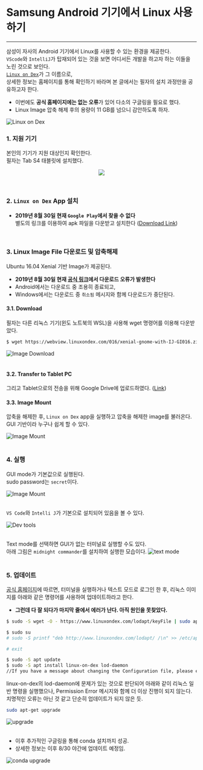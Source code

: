 # Samsung Android 기기에서 Linux 사용하기  
---------------------

삼성이 자사의 Android 기기에서 Linux를 사용할 수 있는 환경을 제공한다.  
`VScode`와 `IntelliJ`가 탑재되어 있는 것을 보면 어디서든 개발을 하고자 하는 이들을 노린 것으로 보인다.  
[`Linux on Dex`](https://www.linuxondex.com/)가 그 이름으로,   
상세한 정보는 홈페이지를 통해 확인하기 바라며 본 글에서는 필자의 설치 과정만을 공유하고자 한다.  

- 이번에도 **공식 홈페이지에는 없는 오류**가 있어 다소의 구글링을 필요로 했다.  
- Linux Image 압축 해제 후의 용량이 11 GB를 넘으니 감안하도록 하자.  

![Linux on Dex](images/lod01.png)


### 1. 지원 기기  
본인의 기기가 지원 대상인지 확인한다.  
필자는 Tab S4 태블릿에 설치했다.    

<p align="center">
  <img src="https://github.com/jehyunlee/texts/blob/master/Linux_on_Dex/images/lod02.png">
</p>
<br>  

### 2. `Linux on Dex` App 설치  
* **2019년 8월 30일 현재 `Google Play`에서 찾을 수 없다**  
별도의 링크를 이용하여 apk 파일을 다운받고 설치한다 (<a href='https://drive.google.com/open?id=10Ku57itmXIy2gnzWu7VKj8RlMcIFH9vm'>Download Link</a>)  
<br>  
  
### 3. Linux Image File 다운로드 및 압축해제    
Ubuntu 16.04 Xenial 기반 Image가 제공된다.  
* **2019년 8월 30일 현재 [공식 링크](https://webview.linuxondex.com/)에서 다운로드 오류가 발생한다**  
* Android에서는 다운로드 중 조용히 종료되고,  
* Windows에서는 다운로드 중 `취소됨` 메시지와 함께 다운로드가 중단된다.  

#### 3.1. Download  
필자는 다른 리눅스 기기(윈도 노트북의 WSL)을 사용해 wget 명령어를 이용해 다운받았다.  

```bash
$ wget https://webview.linuxondex.com/016/xenial-gnome-with-IJ-GI016.zip
```
![Image Download](images/lod03.png)  
<br>  

#### 3.2. Transfer to Tablet PC
그리고 Tablet으로의 전송을 위해 Google Drive에 업로드하였다. (<a href='https://drive.google.com/open?id=1rZfguyO664sjDlp340rQQXEVBHgY-oWB'>Link</a>)

#### 3.3. Image Mount
압축을 해제한 후, `Linux on Dex` app을 실행하고 압축을 해제한 image를 불러온다.  
GUI 기반이라 누구나 쉽게 할 수 있다.  

![Image Mount](images/lod04.png)  
<br> 

### 4. 실행
GUI mode가 기본값으로 실행된다.  
sudo password는 `secret`이다.  

![Image Mount](images/lod05.jpg)  
<br>  

`VS Code`와 `Intelli J`가 기본으로 설치되어 있음을 볼 수 있다.

![Dev tools](images/lod06.jpg)  
<br>  

Text mode를 선택하면 GUI가 없는 터미널로 실행할 수도 있다.  
아래 그림은 `midnight commander`를 설치하여 실행한 모습이다. 
![text mode](images/lod07.jpg)  
<br>  

### 5. 업데이트  
<a href='https://www.linuxondex.com/'>공식 홈페이지</a>에 따르면, 터미널을 실행하거나 텍스트 모드로 로그인 한 후, 리눅스 이미지를 아래와 같은 명령어를 사용하여 업데이트하라고 한다.  
* **그런데 다 잘 되다가 마지막 줄에서 에러가 난다. 아직 원인을 못찾았다.**  

```bash
$ sudo -S wget -O - https://www.linuxondex.com/lodapt/keyFile | sudo apt-key add -

$ sudo su
# sudo -S printf "deb http://www.linuxondex.com/lodapt/ /\n" >> /etc/apt/sources.list

# exit

$ sudo -S apt update
$ sudo -S apt install linux-on-dex lod-daemon
//If you have a message about changing the Configuration file, please enter 'Y'.
```

linux-on-dex의 lod-daemon에 문제가 있는 것으로 판단되어 아래와 같이 리눅스 일반 명령을 실행했으나, Permission Error 메시지와 함께 더 이상 진행이 되지 않는다. 치명적인 오류는 아닌 것 같고 단순히 업데이트가 되지 않은 듯.  

```bash
sudo apt-get upgrade
```
![upgrade](images/lod09.png)  
<br>  

* 이후 추가적인 구글링을 통해 conda 설치까지 성공.  
* 상세한 정보는 이후 8/30 야간에 업데이트 예정임.  


![conda upgrade](images/lod10.png)  
<br>  
